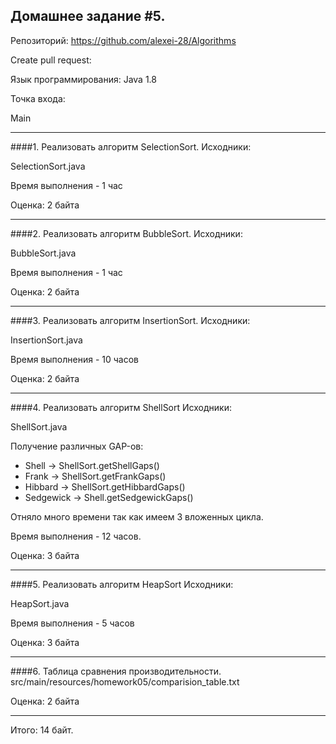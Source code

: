 ## Домашнее задание #5. 

Репозиторий:
https://github.com/alexei-28/Algorithms

Create pull request:


Язык программирования: Java 1.8

Точка входа:

Main

------------------------------------------------------------------------------
####1.  Реализовать алгоритм SelectionSort.
  Исходники:
  
  SelectionSort.java

  Время выполнения - 1 час
  
  Оценка: 2 байта

 -------------------------------------------------------------------------------------------
 
 ####2.  Реализовать алгоритм BubbleSort.
  Исходники:
  
  BubbleSort.java

  Время выполнения - 1 час
  
  Оценка: 2 байта
  
-------------------------------------------------------------------------------------------
 
####3.  Реализовать алгоритм InsertionSort.
  Исходники:
  
  InsertionSort.java

  Время выполнения - 10 часов
  
  Оценка: 2 байта
  
-------------------------------------------------------------------------------------------

####4.  Реализовать алгоритм ShellSort
  Исходники:
  
  ShellSort.java

  Получение различных GAP-ов:
  - Shell -> ShellSort.getShellGaps()
  - Frank -> ShellSort.getFrankGaps()
  - Hibbard -> ShellSort.getHibbardGaps()
  - Sedgewick -> Shell.getSedgewickGaps()

  Отняло много времени так как имеем 3 вложенных цикла.

  Время выполнения - 12 часов.
  
  Оценка: 3 байта
  
-------------------------------------------------------------------------------------------  

####5.  Реализовать алгоритм HeapSort
   Исходники:
    
   HeapSort.java
  
   Время выполнения - 5 часов
   
   Оценка: 3 байта

-------------------------------------------------------------------------------------------

####6. Таблица сравнения производительности.
 src/main/resources/homework05/comparision_table.txt
 
 Оценка: 2 байта

-------------------------------------------------------------------------------------------
 Итого: 14 байт.